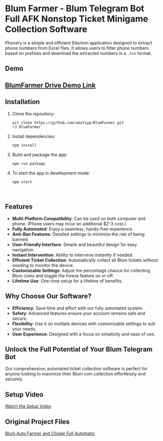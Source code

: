 # Blum Farmer - Blum Telegram Bot Full AFK Nonstop Ticket Minigame Collection Software

Phonery is a simple and efficient Electron application designed to extract phone numbers from Excel files. It allows users to filter phone numbers based on prefixes and download the extracted numbers in a `.txt` format.

## Demo
## [BlumFarmer Drive Demo Link](https://drive.google.com/file/d/1qzH35r-jIqKW9ZDQyALasbczBuZTaBGa/view?usp=sharing)

## Installation

1. Clone the repository:

    ```bash
    git clone https://github.com/umutxyp/BlumFarmer.git
    cd BlumFarmer
    ```

2. Install dependencies:

    ```bash
    npm install
    ```

3. Build and package the app:

    ```bash
    npm run package
    ```

4. To start the app in development mode:

    ```bash
    npm start
    ```

<br>

## Features
- **Multi-Platform Compatibility**: Can be used on both computer and phone. (Phone users may incur an additional $2-3 cost.)
- **Fully Automated**: Enjoy a seamless, hands-free experience.
- **Anti-Ban Features**: Detailed settings to minimize the risk of being banned.
- **User-Friendly Interface**: Simple and beautiful design for easy navigation.
- **Instant Intervention**: Ability to intervene instantly if needed.
- **Efficient Ticket Collection**: Automatically collect all Blum tickets without needing to monitor the device.
- **Customizable Settings**: Adjust the percentage chance for collecting Blum coins and toggle the freeze feature on or off.
- **Lifetime Use**: One-time setup for a lifetime of benefits.

## Why Choose Our Software?
- **Efficiency**: Save time and effort with our fully automated system.
- **Safety**: Advanced features ensure your account remains safe and secure.
- **Flexibility**: Use it on multiple devices with customizable settings to suit your needs.
- **User Experience**: Designed with a focus on simplicity and ease of use.

## Unlock the Full Potential of Your Blum Telegram Bot
Our comprehensive, automated ticket collection software is perfect for anyone looking to maximize their Blum coin collection effortlessly and securely.

## Setup Video
[Watch the Setup Video](https://www.youtube.com/watch?v=RJ84fMLJCaw)

## Original Project Files
[Blum Auto Farmer and Clicker Full Automatic](https://codeshare.me/c/14pfj9idi1gi9wxs)
